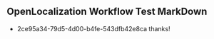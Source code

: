 ## OpenLocalization Workflow Test MarkDown
* 2ce95a34-79d5-4d00-b4fe-543dfb42e8ca thanks!

<!--HONumber=Aug16_HO3-->



